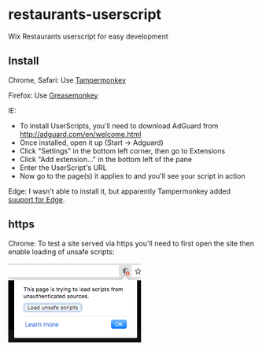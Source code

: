 # restaurants-userscript
Wix Restaurants userscript for easy development

## Install

Chrome, Safari: Use [Tampermonkey](https://tampermonkey.net/)

Firefox: Use [Greasemonkey](https://addons.mozilla.org/en-US/firefox/addon/greasemonkey/)

IE:

* To install UserScripts, you'll need to download AdGuard from http://adguard.com/en/welcome.html
* Once installed, open it up (Start -> Adguard)
* Click "Settings" in the bottom left corner, then go to Extensions
* Click "Add extension..." in the bottom left of the pane
* Enter the UserScript's URL
* Now go to the page(s) it applies to and you'll see your script in action

Edge: I wasn't able to install it, but apparently Tampermonkey added [suuport for Edge](https://tampermonkey.net/?ext=dhdg&browser=edge).

## https

Chrome: To test a site served via https you'll need to first open the site then enable loading of unsafe scripts:

![Load Unsafe Scripts](./image.png)
